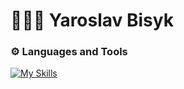 # 🧑🏻‍💻 Yaroslav Bisyk

### ⚙️ Languages and Tools

[![My Skills](https://skillicons.dev/icons?i=py,js,ts,vue,nuxtjs,react,nextjs,redux,nodejs,express,prisma,mongodb,mysql,postgres,html,css,sass,tailwind,bootstrap,styledcomponents,docker,vite,git,vscode,figma	)](https://skillicons.dev)
